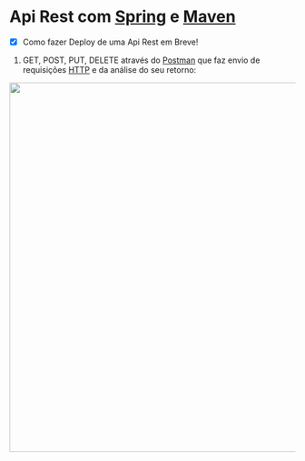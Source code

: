 # Api Rest com [Spring](https://start.spring.io) e [Maven](https://mvnrepository.com/artifact/org.springframework.boot/spring-boot-starter-web/2.2.1.RELEASE)

- [x] Como fazer Deploy de uma Api Rest em Breve!

1. GET, POST, PUT, DELETE através do [Postman](https://www.getpostman.com) que faz envio de requisições [HTTP](https://developer.mozilla.org/pt-BR/docs/Web/HTTP/Overview) e da análise do seu retorno:


<img src="https://user-images.githubusercontent.com/54813775/70556691-2896c000-1b60-11ea-9738-2b91942efb63.gif"
height="650" width="650">


